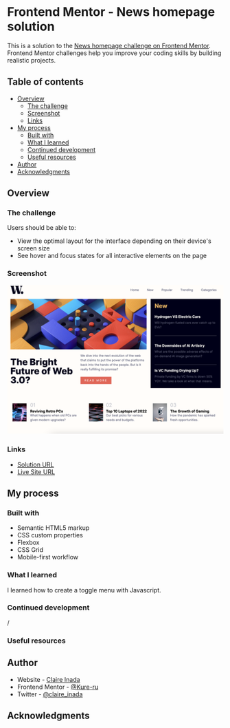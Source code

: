 # Frontend Mentor - News homepage solution

This is a solution to the [News homepage challenge on Frontend Mentor](https://www.frontendmentor.io/challenges/news-homepage-H6SWTa1MFl). Frontend Mentor challenges help you improve your coding skills by building realistic projects. 

## Table of contents

- [Overview](#overview)
  - [The challenge](#the-challenge)
  - [Screenshot](#screenshot)
  - [Links](#links)
- [My process](#my-process)
  - [Built with](#built-with)
  - [What I learned](#what-i-learned)
  - [Continued development](#continued-development)
  - [Useful resources](#useful-resources)
- [Author](#author)
- [Acknowledgments](#acknowledgments)

## Overview

### The challenge

Users should be able to:

- View the optimal layout for the interface depending on their device's screen size
- See hover and focus states for all interactive elements on the page

### Screenshot

![](./screenshot.png)


### Links

- [Solution URL](https://github.com/Kure-ru/News_homepage)
-  [Live Site URL](https://kure-ru.github.io/News_homepage/)

## My process

### Built with

- Semantic HTML5 markup
- CSS custom properties
- Flexbox
- CSS Grid
- Mobile-first workflow

### What I learned

I learned how to create a toggle menu with Javascript.


### Continued development

/

### Useful resources



## Author

- Website - [Claire Inada](https://claireinada.netlify.app/)
- Frontend Mentor - [@Kure-ru](https://www.frontendmentor.io/profile/Kure-ru)
- Twitter - [@claire_inada](https://twitter.com/claire_inada)



## Acknowledgments

